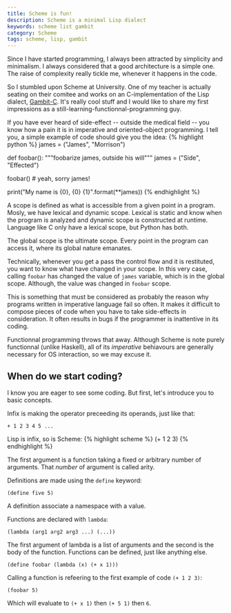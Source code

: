 ```yaml
---
title: Scheme is fun!
description: Scheme is a minimal Lisp dialect
keywords: scheme list gambit
category: Scheme
tags: scheme, lisp, gambit
---
```


Since I have started programming, I always been attracted by simplicity and
minimalism. I always considered that a good architecture is a simple one. The
raise of complexity really tickle me, whenever it happens in the code.

So I stumbled upon Scheme at University. One of my teacher is actually seating
on their comitee and works on an C-implementation of the Lisp dialect,
[Gambit-C](). It's really cool stuff and I would like to share my first
impressions as a still-learning-functionnal-programming guy.

If you have ever heard of side-effect -- outside the medical field -- you know
how a pain it is in imperative and oriented-object programming. I tell you, a
simple example of code should give you the idea:
{% highlight python %}
james = ("James", "Morrison")

def foobar():
    """foobarize james, outside his will"""
    james = ("Side", "Effected")

foobar() # yeah, sorry james!

print("My name is {0}, {0} {1}".format(**james))
{% endhighlight %}

A scope is defined as what is accessible from a given point in a program. Mosly,
we have lexical and dynamic scope. Lexical is static and know when the program
is analyzed and dynamic scope is constructed at runtime. Language like C only
have a lexical scope, but Python has both.

The global scope is the ultimate scope. Every point in the program can access
it, where its global nature emanates.

Technically, whenever you get a pass the control flow and it is restituted, you
want to know what have changed in your scope. In this very case, calling
`foobar` has changed the value of `james` variable, which is in the global
scope. Although, the value was changed in `foobar` scope.

This is something that must be considered as probably the reason why programs
written in imperative language fail so often. It makes it difficult to compose
pieces of code when you have to take side-effects in consideration. It often
results in bugs if the programmer is inattentive in its coding.

Functionnal programming throws that away. Although Scheme is note purely
functionnal (unlike Haskell), all of its *imperative* behiavours are generally
necessary for OS interaction, so we may excuse it.

When do we start coding?
------------------------
I know you are eager to see some coding. But first, let's introduce you to basic
concepts.

Infix is making the operator preceeding its operands, just like that:
```
+ 1 2 3 4 5 ...
```

Lisp is infix, so is Scheme:
{% highlight scheme %}
(+ 1 2 3)
{% endhighlight %}

The first argument is a function taking a fixed or arbitrary number of
arguments. That _number_ of argument is called arity.

Definitions are made using the `define` keyword:
```
(define five 5)
```

A definition associate a namespace with a value.

Functions are declared with `lambda`:
```
(lambda (arg1 arg2 arg3 ...) (...))
```

The first argument of lambda is a list of arguments and the second is the body
of the function. Functions can be defined, just like anything else.
```
(define foobar (lambda (x) (+ x 1)))
```

Calling a function is refeering to the first example of code `(+ 1 2 3)`:
```
(foobar 5)
```

Which will evaluate to `(+ x 1)` then `(+ 5 1)` then `6`.
